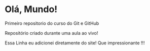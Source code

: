 # Olá, Mundo!
 Primeiro repositorio do curso do Git e GitHub

 Repositório criado durante uma aula ao vivo!
 
 Essa Linha eu adicionei diretamente do site! 
 Que impressionante  !!!
